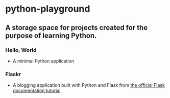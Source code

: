 # python-playground

## A storage space for projects created for the purpose of learning Python.

### Hello, World
- A minimal Python application

### Flaskr
- A blogging application built with Python and Flask from 
[the official Flask documentation tutorial](https://flask.palletsprojects.com/en/1.1.x/tutorial/#tutorial)

